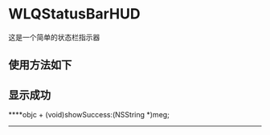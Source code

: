# WLQStatusBarHUD
这是一个简单的状态栏指示器

## 使用方法如下

  ## 显示成功
  ****objc
    + (void)showSuccess:(NSString *)meg;
  ****
  
